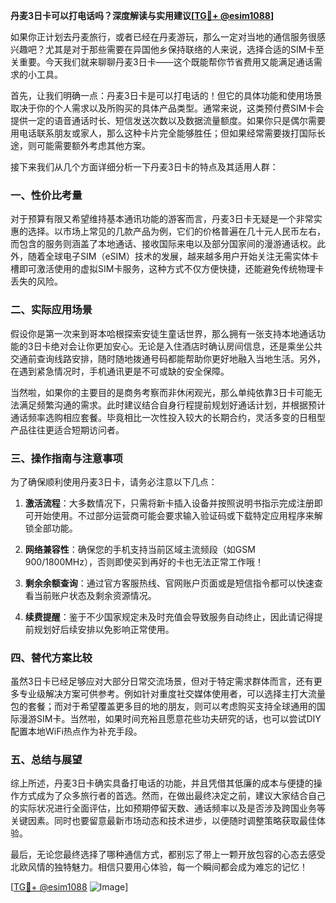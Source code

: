 **丹麦3日卡可以打电话吗？深度解读与实用建议[[TG💪+ @esim1088](https://t.me/s/esim1088)]**

如果你正计划去丹麦旅行，或者已经在丹麦游玩，那么一定对当地的通信服务很感兴趣吧？尤其是对于那些需要在异国他乡保持联络的人来说，选择合适的SIM卡至关重要。今天我们就来聊聊丹麦3日卡——这个既能帮你节省费用又能满足通话需求的小工具。

首先，让我们明确一点：丹麦3日卡是可以打电话的！但它的具体功能和使用场景取决于你的个人需求以及所购买的具体产品类型。通常来说，这类预付费SIM卡会提供一定的语音通话时长、短信发送次数以及数据流量额度。如果你只是偶尔需要用电话联系朋友或家人，那么这种卡片完全能够胜任；但如果经常需要拨打国际长途，则可能需要额外考虑其他方案。

接下来我们从几个方面详细分析一下丹麦3日卡的特点及其适用人群：

### 一、性价比考量

对于预算有限又希望维持基本通讯功能的游客而言，丹麦3日卡无疑是一个非常实惠的选择。以市场上常见的几款产品为例，它们的价格普遍在几十元人民币左右，而包含的服务则涵盖了本地通话、接收国际来电以及部分国家间的漫游通话权。此外，随着全球电子SIM（eSIM）技术的发展，越来越多用户开始关注无需实体卡槽即可激活使用的虚拟SIM卡服务，这种方式不仅方便快捷，还能避免传统物理卡丢失的风险。

### 二、实际应用场景

假设你是第一次来到哥本哈根探索安徒生童话世界，那么拥有一张支持本地通话功能的3日卡绝对会让你更加安心。无论是入住酒店时确认房间信息，还是乘坐公共交通前查询线路安排，随时随地拨通号码都能帮助你更好地融入当地生活。另外，在遇到紧急情况时，手机通讯更是不可或缺的安全保障。

当然啦，如果你的主要目的是商务考察而非休闲观光，那么单纯依靠3日卡可能无法满足频繁沟通的需求。此时建议结合自身行程提前规划好通话计划，并根据预计通话频率选购相应套餐。毕竟相比一次性投入较大的长期合约，灵活多变的日租型产品往往更适合短期访问者。

### 三、操作指南与注意事项

为了确保顺利使用丹麦3日卡，请务必注意以下几点：

1. **激活流程**：大多数情况下，只需将新卡插入设备并按照说明书指示完成注册即可开始使用。不过部分运营商可能会要求输入验证码或下载特定应用程序来解锁全部功能。
   
2. **网络兼容性**：确保您的手机支持当前区域主流频段（如GSM 900/1800MHz），否则即使买到再好的卡也无法正常工作哦！

3. **剩余余额查询**：通过官方客服热线、官网账户页面或是短信指令都可以快速查看当前账户状态及剩余资源情况。

4. **续费提醒**：鉴于不少国家规定未及时充值会导致服务自动终止，因此请记得提前规划好后续安排以免影响正常使用。

### 四、替代方案比较

虽然3日卡已经足够应对大部分日常交流场景，但对于特定需求群体而言，还有更多专业级解决方案可供参考。例如针对重度社交媒体使用者，可以选择主打大流量包的套餐；而对于希望覆盖更多目的地的朋友，则可以考虑购买支持全球通用的国际漫游SIM卡。当然啦，如果时间充裕且愿意花些功夫研究的话，也可以尝试DIY配置本地WiFi热点作为补充手段。

### 五、总结与展望

综上所述，丹麦3日卡确实具备打电话的功能，并且凭借其低廉的成本与便捷的操作方式成为了众多旅行者的首选。然而，在做出最终决定之前，建议大家结合自己的实际状况进行全面评估，比如预期停留天数、通话频率以及是否涉及跨国业务等关键因素。同时也要留意最新市场动态和技术进步，以便随时调整策略获取最佳体验。

最后，无论您最终选择了哪种通信方式，都别忘了带上一颗开放包容的心态去感受北欧风情的独特魅力。相信只要用心体验，每一个瞬间都会成为难忘的记忆！

[[TG💪+ @esim1088](https://t.me/s/esim1088) ![Image](https://i.postimg.cc/4NQfJmqS/Snipaste-2025-05-13-00-14-12.png)]